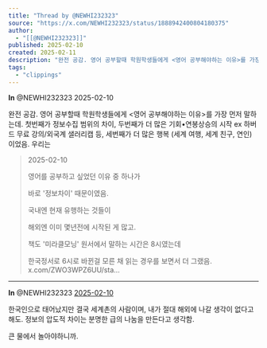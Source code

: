 ```yaml
---
title: "Thread by @NEWHI232323"
source: "https://x.com/NEWHI232323/status/1888942400804180375"
author:
  - "[[@NEWHI232323]]"
published: 2025-02-10
created: 2025-02-11
description: "완전 공감. 영어 공부할때 학원학생들에게 <영어 공부해야하는 이유>를 가장 먼저 말하는데. 첫번째가 정보수집 범위의 차이, 두번째가 더 많은 기회•연봉상승의 시작 ex 하버드 무료 강의/외국계 샐러리캡 등, 세번째가 더 많은 행복 (세계 여행, 세계"
tags:
  - "clippings"
---
```

**In** @NEWHI232323 2025-02-10

완전 공감. 영어 공부할때 학원학생들에게 <영어 공부해야하는 이유>를 가장 먼저 말하는데. 첫번째가 정보수집 범위의 차이, 두번째가 더 많은 기회•연봉상승의 시작 ex 하버드 무료 강의/외국계 샐러리캡 등, 세번째가 더 많은 행복 (세계 여행, 세계 친구, 연인) 이었음. 우리는

> 2025-02-10
> 
> 영어를 공부하고 싶었던 이유 중 하나가
> 
> 바로 '정보차이' 때문이였음.
> 
> 국내엔 현재 유행하는 것들이
> 
> 해외엔 이미 몇년전에 시작된 게 많고.
> 
> 책도 '미라클모닝' 원서에서 말하는 시간은 8시였는데
> 
> 한국정서로 6시로 바뀐걸 모른 채 읽는 경우를 보면서 더 그랬음. x.com/ZWO3WPZ6UU/sta…

---

**In** @NEWHI232323 [2025-02-10](https://x.com/NEWHI232323/status/1888942404218372386)

한국인으로 태어났지만 결국 세계촌의 사람이며, 내가 절대 해외에 나갈 생각이 없다고해도. 정보의 압도적 차이는 분명한 급의 나눔을 만든다고 생각함.

큰 물에서 놀아야하니까.
